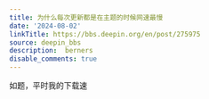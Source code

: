 ```yaml
---
title: 为什么每次更新都是在主题的时候网速最慢
date: '2024-08-02'
linkTitle: https://bbs.deepin.org/en/post/275975
source: deepin_bbs
description:  berners 
disable_comments: true
---
```

如题，平时我的下载速
